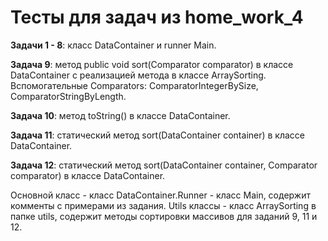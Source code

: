 # Тесты для задач из home_work_4

**Задачи 1 - 8**: класс DataContainer и runner Main.    

**Задача 9**: метод public void sort(Comparator<T> comparator) в классе DataContainer с реализацией метода в классе ArraySorting. Вспомогательные Comparators: ComparatorIntegerBySize, ComparatorStringByLength.

**Задача 10**: метод toString() в классе DataContainer.

**Задача 11**: статический метод sort(DataContainer<T> container) в классе DataContainer.

**Задача 12**: статический метод sort(DataContainer<T> container, Comparator<T> comparator) в классе DataContainer.

Основной класс - класс DataContainer.Runner - класс Main, содержит комменты с примерами из задания. Utils классы - класс ArraySorting в папке utils, содержит методы сортировки массивов для заданий 9, 11 и 12.



